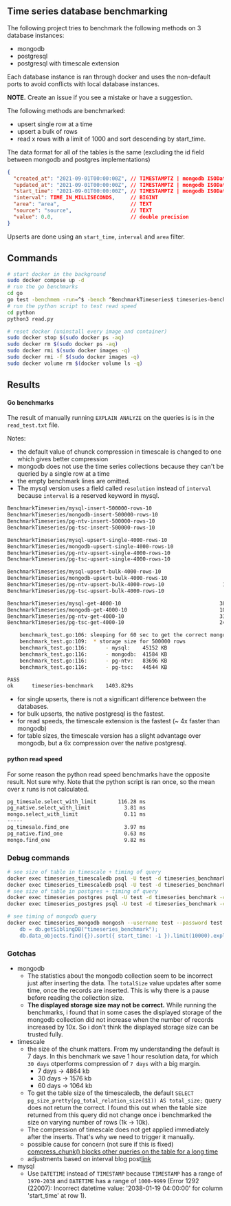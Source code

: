 ## Time series database benchmarking

The following project tries to benchmark the following methods on 3 database instances:

- mongodb
- postgresql
- postgresql with timescale extension

Each database instance is ran through docker and uses the non-default ports to avoid conflicts with local database instances.

**NOTE.** Create an issue if you see a mistake or have a suggestion.

The following methods are benchmarked:

- upsert single row at a time
- upsert a bulk of rows
- read x rows with a limit of 1000 and sort descending by start_time.

The data format for all of the tables is the same (excluding the id field between mongodb and postgres implementations)

```json
{
  "created_at": "2021-09-01T00:00:00Z", // TIMESTAMPTZ | mongodb ISODate
  "updated_at": "2021-09-01T00:00:00Z", // TIMESTAMPTZ | mongodb ISODate
  "start_time": "2021-09-01T00:00:00Z", // TIMESTAMPTZ | mongodb ISODate
  "interval": TIME_IN_MILLISECONDS,     // BIGINT
  "area": "area",                       // TEXT
  "source": "source",                   // TEXT
  "value": 0.0,                         // double precision
}
```

Upserts are done using an `start_time`, `interval` and `area` filter.

## Commands

```bash
# start docker in the background
sudo docker compose up -d
# run the go benchmarks
cd go
go test -benchmem -run=^$ -bench ^BenchmarkTimeseries$ timeseries-benchmark -v -count=1 -timeout=0
# run the python script to test read speed
cd python
python3 read.py

# reset docker (uninstall every image and container)
sudo docker stop $(sudo docker ps -aq)
sudo docker rm $(sudo docker ps -aq)
sudo docker rmi $(sudo docker images -q)
sudo docker rmi -f $(sudo docker images -q)
sudo docker volume rm $(docker volume ls -q)
```

## Results

#### Go benchmarks

The result of manually running `EXPLAIN ANALYZE` on the queries is is in the `read_test.txt` file.

Notes:

- the default value of chunck compression in timescale is changed to one which gives better compression
- mongodb does not use the time series collections because they can't be queried by a single row at a time
- the empty benchmark lines are omitted.
- The mysql version uses a field called `resolution` instead of `interval` because `interval` is a reserved keyword in mysql.

```bash
BenchmarkTimeseries/mysql-insert-500000-rows-10                        1        706494051417 ns/op      540666584 B/op   9506739 allocs/op
BenchmarkTimeseries/mongodb-insert-500000-rows-10                      1        211530664083 ns/op      4064646056 B/op 56505957 allocs/op
BenchmarkTimeseries/pg-ntv-insert-500000-rows-10                       1        181912643125 ns/op      200180400 B/op   6501848 allocs/op
BenchmarkTimeseries/pg-tsc-insert-500000-rows-10                       1        219917379792 ns/op      200208384 B/op   6502129 allocs/op

BenchmarkTimeseries/mysql-upsert-single-4000-rows-10                   1        1383154125 ns/op         4321896 B/op      76004 allocs/op
BenchmarkTimeseries/mongodb-upsert-single-4000-rows-10                 1        1045744583 ns/op        31045960 B/op     416041 allocs/op
BenchmarkTimeseries/pg-ntv-upsert-single-4000-rows-10                  1        1776864291 ns/op         1600000 B/op      52000 allocs/op
BenchmarkTimeseries/pg-tsc-upsert-single-4000-rows-10                  1        2131020208 ns/op         1600000 B/op      52000 allocs/op

BenchmarkTimeseries/mysql-upsert-bulk-4000-rows-10                     2         709444396 ns/op         2529756 B/op      56021 allocs/op
BenchmarkTimeseries/mongodb-upsert-bulk-4000-rows-10                   7         158134631 ns/op        15426505 B/op     176112 allocs/op
BenchmarkTimeseries/pg-ntv-upsert-bulk-4000-rows-10                   19          68316186 ns/op         5768675 B/op      52042 allocs/op
BenchmarkTimeseries/pg-tsc-upsert-bulk-4000-rows-10                    6         199995639 ns/op         5768672 B/op      52042 allocs/op

BenchmarkTimeseries/mysql-get-4000-10                                387           3105753 ns/op         3031493 B/op      40050 allocs/op
BenchmarkTimeseries/mongodb-get-4000-10                              102          12421009 ns/op         5025492 B/op      80200 allocs/op
BenchmarkTimeseries/pg-ntv-get-4000-10                               336           3548450 ns/op         2934926 B/op      16034 allocs/op
BenchmarkTimeseries/pg-tsc-get-4000-10                               248           4571874 ns/op         2934839 B/op      16033 allocs/op

    benchmark_test.go:106: sleeping for 60 sec to get the correct mongodb collection storage size
    benchmark_test.go:109:  * storage size for 500000 rows
    benchmark_test.go:116:      - mysql:    45152 KB
    benchmark_test.go:116:      - mongodb:  41584 KB
    benchmark_test.go:116:      - pg-ntv:   83696 KB
    benchmark_test.go:116:      - pg-tsc:   44544 KB

PASS
ok      timeseries-benchmark    1403.829s
```

- for single upserts, there is not a significant difference between the databases.
- for bulk upserts, the native postgresql is the fastest.
- for read speeds, the timescale extension is the fastest (~ 4x faster than mongodb)
- for table sizes, the timescale version has a slight advantage over mongodb, but a 6x compression over the native postgresql.

#### python read speed

For some reason the python read speed benchmarks have the opposite result. Not sure why. Note that the python script is ran once, so the mean over x runs is not calculated.

```bash
pg_timesale.select_with_limit       116.28 ms
pg_native.select_with_limit           3.81 ms
mongo.select_with_limit               0.11 ms
-----
pg_timesale.find_one                  3.97 ms
pg_native.find_one                    0.63 ms
mongo.find_one                        9.82 ms
```

### Debug commands

```bash
# see size of table in timescale + timing of query
docker exec timeseries_timescaledb psql -U test -d timeseries_benchmark -c "SELECT pg_size_pretty(hypertable_size('data_objects')) AS total_size;"
docker exec timeseries_timescaledb psql -U test -d timeseries_benchmark -c "EXPLAIN ANALYZE SELECT * FROM data_objects ORDER BY start_time DESC LIMIT 10000;"
# see size of table in postgres + timing of query
docker exec timeseries_postgres psql -U test -d timeseries_benchmark -c "SELECT pg_size_pretty(pg_total_relation_size('data_objects')) AS total_size;"
docker exec timeseries_postgres psql -U test -d timeseries_benchmark -c "EXPLAIN ANALYZE SELECT * FROM data_objects ORDER BY start_time DESC LIMIT 10000;"

# see timing of mongodb query
docker exec timeseries_mongodb mongosh --username test --password test --eval '
    db = db.getSiblingDB("timeseries_benchmark");
    db.data_objects.find({}).sort({ start_time: -1 }).limit(10000).explain("executionStats").executionStats.executionTimeMillis;'
```

### Gotchas

- mongodb
  - The statistics about the mongodb collection seem to be incorrect just after inserting the data. The `totalSize` value updates after some time, once the records are inserted. This is why there is a pause before reading the collection size.
  - **The displayed storage size may not be correct.** While running the benchmarks, i found that in some cases the displayed storage of the mongodb collection did not increase when the number of records increased by 10x. So i don't think the displayed storage size can be trusted fully.
- timescale
  - the size of the chunk matters. From my understanding the default is 7 days. In this benchmark we save 1 hour resolution data, for which `30 days` otperforms compression of `7 days` with a big margin.
    - 7 days -> 4864 kb
    - 30 days -> 1576 kb
    - 60 days -> 1064 kb
  - To get the table size of the timescaledb, the default `SELECT pg_size_pretty(pg_total_relation_size($1)) AS total_size;` query does not return the correct. I found this out when the table size returned from this query did not change once i benchmarked the size on varying number of rows (1k -> 10k).
  - The compression of timescale does not get applied immediately after the inserts. That's why we need to trigger it manually.
  - possible cause for concern (not sure if this is fixed) [compress_chunk() blocks other queries on the table for a long time](https://github.com/timescale/timescaledb/issues/2732)
  - adjustments based on interval blog post[link](https://mail-dpant.medium.com/my-experience-with-timescaledb-compression-68405425827)
- mysql
  - Use `DATETIME` instead of `TIMESTAMP` because `TIMESTAMP` has a range of `1970-2038` and `DATETIME` has a range of `1000-9999` (Error 1292 (22007): Incorrect datetime value: '2038-01-19 04:00:00' for column 'start_time' at row 1).

<!--
source ~/python-envs/sant/bin/activate
/Users/tompston/python-envs/sant/bin


psql -U test -d timeseries_benchmark -W
SELECT hypertable_size('data_objects');
SELECT * FROM hypertable_detailed_size('data_objects') ORDER BY node_name;
SELECT * FROM hypertable_approximate_detailed_size('data_objects');


# see chunk info and compression status
SELECT chunk_schema, chunk_name, compression_status,
        pg_size_pretty(before_compression_total_bytes) AS size_total_before,
        pg_size_pretty(after_compression_total_bytes) AS size_total_after
    FROM chunk_compression_stats('public.data_objects')
    ORDER BY chunk_name;

# get the total compression
SELECT
    pg_size_pretty(before_compression_total_bytes) as before,
    pg_size_pretty(after_compression_total_bytes) as after
 FROM hypertable_compression_stats('public.data_objects');



use timeseries_benchmark
db.data_objects.find({}).explain("executionStats").executionStats
db.data_objects.find({}).explain("executionStats").executionStats.executionTimeMillis


psql -U test -d timeseries_benchmark -W
EXPLAIN ANALYZE SELECT * FROM data_objects;

go test -benchmem -run=^$ -bench ^BenchmarkTimeseries$ timeseries-benchmark -v -count=1 -timeout=0


go install github.com/gotesttools/gotestfmt/v2/cmd/gotestfmt@latest
go test -benchmem -run=^$ -bench ^BenchmarkTimeseries$ timeseries-benchmark -count=1 -timeout=0 | gotestfmt


SELECT hypertable_size(data_objects) AS total_size;
docker exec -it timeseries_timescaledb psql -U test -d timeseries_benchmark -c "SELECT * FROM hypertable_detailed_size('data_objects') ORDER BY node_name;"


 -->
